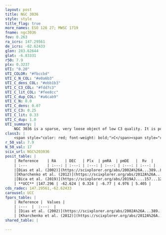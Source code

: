 ```yaml
---
layout: post
title: NGC 3036
style: style
title_flag: true
more_names: ESO 126 27; MWSC 1719
fname: ngc3036
fov: 0.263
ra_icrs: 147.29561
de_icrs: -62.62433
glon: 283.62644
glat: -6.83331
r50: 7.9
plx: 0.3237
UTI: "0.20"
UTI_COLOR: "#fbccbd"
UTI_C_N_COL: "#e0a6b3"
UTI_C_dens_COL: "#ebb1b3"
UTI_C_C3_COL: "#fdd7c3"
UTI_C_lit_COL: "#fee8cc"
UTI_C_dup_COL: "#a6cab9"
UTI_C_N: 0.0
UTI_C_dens: 0.07
UTI_C_C3: 0.25
UTI_C_lit: 0.33
UTI_C_dup: 1.0
UTI_summary: |
    NGC 3036 is a sparse, very loose object of low C3 quality. It is poorly studied in the literature, with no articles listed in the last 6 years.<br><br><span style="color: #99180f; font-weight: bold;">Warning: </span>contains less than 25 stars with <i>P>0.5</i> estimated.
class3: |
    <span style="color: red; font-weight: bold;">C</span><span style="color: red; font-weight: bold;">C</span>
r_50_val: 7.9
N_50_val: 17
scix_url: NGC%203036
posit_table: |
    | Reference    | RA    | DEC   | Plx  | pmRA  | pmDE   |  Rv  |
    | :---         | :---: | :---: | :---: | :---: | :---: | :---: |
    |[Dias et al. (2002)](https://scixplorer.org/abs/2002A%26A...389..871D) | 147.317 | -62.672 | -- | -4.47 | 2.09 | 11.78 |
    |[Kharchenko et al. (2012)](https://scixplorer.org/abs/2012A%26A...543A.156K) | 147.315 | -62.67 | -- | -9.76 | 4.68 | -- |
    |[Bica et al. (2019)](https://scixplorer.org/abs/2019AJ....157...12B) | 147.329 | -62.663 | -- | -- | -- | -- |
    | **UCC** |147.296 | -62.624 | 0.324 | -6.77 | 4.976 | 5.405 | 
cds_radec: 147.29561,-62.62433
carousel: UCC
fpars_table: |
    | Reference |  Values |
    | :---  |  :---:  |
    | [Dias et al. (2002)](https://scixplorer.org/abs/2002A%26A...389..871D) | `E(B-V)=0.4, Dist=1200.0, Age=8.61, [Fe/H]=-0.714` |
    | [Kharchenko et al. (2012)](https://scixplorer.org/abs/2012A%26A...543A.156K) | `e_bv=0.416, distance=1268, log_age=8.99, metallicity=-0.714` |
shared_table: |
    
---
```

